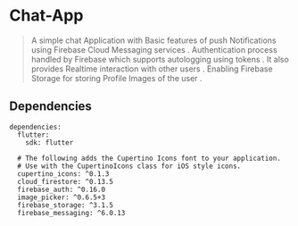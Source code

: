 # Chat-App
> A simple chat Application with Basic features of push Notifications using Firebase Cloud Messaging services . Authentication process handled by Firebase which supports autologging using tokens . It also provides Realtime interaction with other users . Enabling Firebase Storage for storing Profile Images of the user .

## Dependencies
```
dependencies:
  flutter:
    sdk: flutter

  # The following adds the Cupertino Icons font to your application.
  # Use with the CupertinoIcons class for iOS style icons.
  cupertino_icons: ^0.1.3
  cloud_firestore: ^0.13.5
  firebase_auth: ^0.16.0
  image_picker: ^0.6.5+3
  firebase_storage: ^3.1.5
  firebase_messaging: ^6.0.13
  ```
